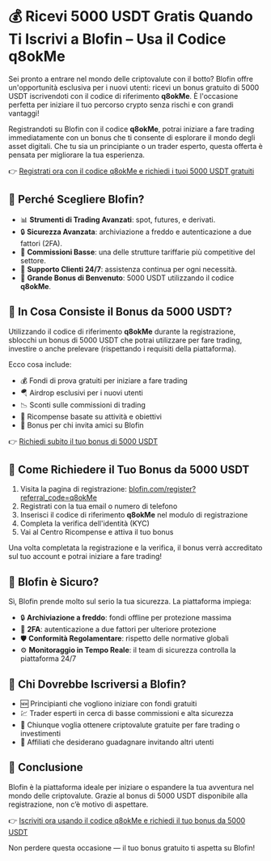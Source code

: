 <h1>💰 Ricevi 5000 USDT Gratis Quando Ti Iscrivi a Blofin – Usa il Codice q8okMe</h1>

  <p>Sei pronto a entrare nel mondo delle criptovalute con il botto? Blofin offre un'opportunità esclusiva per i nuovi utenti: ricevi un bonus gratuito di 5000 USDT iscrivendoti con il codice di riferimento <strong>q8okMe</strong>. È l'occasione perfetta per iniziare il tuo percorso crypto senza rischi e con grandi vantaggi!</p>

  <p>Registrandoti su Blofin con il codice <strong>q8okMe</strong>, potrai iniziare a fare trading immediatamente con un bonus che ti consente di esplorare il mondo degli asset digitali. Che tu sia un principiante o un trader esperto, questa offerta è pensata per migliorare la tua esperienza.</p>

  <p>👉 <a href="https://blofin.com/register?referral_code=q8okMe" target="_blank">Registrati ora con il codice q8okMe e richiedi i tuoi 5000 USDT gratuiti</a></p>



<h2>🌟 Perché Scegliere Blofin?</h2>
  <ul>
    <li>📊 <strong>Strumenti di Trading Avanzati</strong>: spot, futures, e derivati.</li>
    <li>🔒 <strong>Sicurezza Avanzata</strong>: archiviazione a freddo e autenticazione a due fattori (2FA).</li>
    <li>💸 <strong>Commissioni Basse</strong>: una delle strutture tariffarie più competitive del settore.</li>
    <li>🏅 <strong>Supporto Clienti 24/7</strong>: assistenza continua per ogni necessità.</li>
    <li>🎁 <strong>Grande Bonus di Benvenuto</strong>: 5000 USDT utilizzando il codice <strong>q8okMe</strong>.</li>
  </ul>



<h2>🎁 In Cosa Consiste il Bonus da 5000 USDT?</h2>
  <p>Utilizzando il codice di riferimento <strong>q8okMe</strong> durante la registrazione, sblocchi un bonus di 5000 USDT che potrai utilizzare per fare trading, investire o anche prelevare (rispettando i requisiti della piattaforma).</p>

  <p>Ecco cosa include:</p>
  <ul>
    <li>💰 Fondi di prova gratuiti per iniziare a fare trading</li>
    <li>🪂 Airdrop esclusivi per i nuovi utenti</li>
    <li>📉 Sconti sulle commissioni di trading</li>
    <li>🎯 Ricompense basate su attività e obiettivi</li>
    <li>🤝 Bonus per chi invita amici su Blofin</li>
  </ul>

  <p>👉 <a href="https://blofin.com/register?referral_code=q8okMe" target="_blank">Richiedi subito il tuo bonus di 5000 USDT</a></p>



<h2>📝 Come Richiedere il Tuo Bonus da 5000 USDT</h2>
  <ol>
    <li>Visita la pagina di registrazione: <a href="https://blofin.com/register?referral_code=q8okMe" target="_blank">blofin.com/register?referral_code=q8okMe</a></li>
    <li>Registrati con la tua email o numero di telefono</li>
    <li>Inserisci il codice di riferimento <strong>q8okMe</strong> nel modulo di registrazione</li>
    <li>Completa la verifica dell'identità (KYC)</li>
    <li>Vai al Centro Ricompense e attiva il tuo bonus</li>
  </ol>

  <p>Una volta completata la registrazione e la verifica, il bonus verrà accreditato sul tuo account e potrai iniziare a fare trading!</p>



<h2>🔐 Blofin è Sicuro?</h2>
  <p>Sì, Blofin prende molto sul serio la tua sicurezza. La piattaforma impiega:</p>
  <ul>
    <li>🔒 <strong>Archiviazione a freddo</strong>: fondi offline per protezione massima</li>
    <li>📲 <strong>2FA</strong>: autenticazione a due fattori per ulteriore protezione</li>
    <li>🛡️ <strong>Conformità Regolamentare</strong>: rispetto delle normative globali</li>
    <li>⚙️ <strong>Monitoraggio in Tempo Reale</strong>: il team di sicurezza controlla la piattaforma 24/7</li>
  </ul>


<h2>🎯 Chi Dovrebbe Iscriversi a Blofin?</h2>
  <ul>
    <li>🆕 Principianti che vogliono iniziare con fondi gratuiti</li>
    <li>💹 Trader esperti in cerca di basse commissioni e alta sicurezza</li>
    <li>💸 Chiunque voglia ottenere criptovalute gratuite per fare trading o investimenti</li>
    <li>🤝 Affiliati che desiderano guadagnare invitando altri utenti</li>
  </ul>



<h2>🎉 Conclusione</h2>
  <p>Blofin è la piattaforma ideale per iniziare o espandere la tua avventura nel mondo delle criptovalute. Grazie al bonus di 5000 USDT disponibile alla registrazione, non c’è motivo di aspettare.</p>

  <p>👉 <a href="https://blofin.com/register?referral_code=q8okMe" target="_blank">Iscriviti ora usando il codice q8okMe e richiedi il tuo bonus da 5000 USDT</a></p>

  <p>Non perdere questa occasione — il tuo bonus gratuito ti aspetta su Blofin!</p>
</body>
</html>
